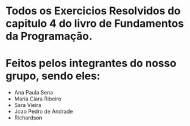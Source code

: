 # Todos os Exercicios Resolvidos do capitulo 4 do livro de Fundamentos da Programação.
# Feitos pelos integrantes do nosso grupo, sendo eles: 
 - Ana Paula Sena
 - Maria Clara Ribeiro
 - Sara Vieira
 - Joao Pedro de Andrade
 - Richardson
